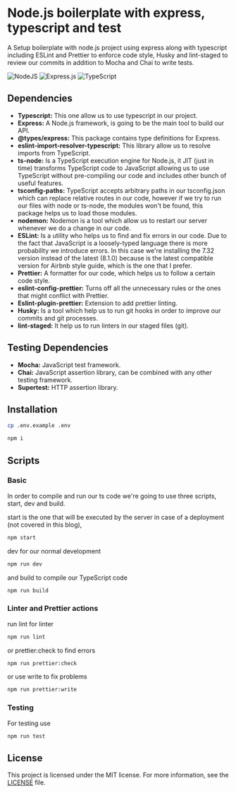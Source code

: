 # Node.js boilerplate with express, typescript and test

A Setup boilerplate with node.js project using express along with typescript including ESLint and Prettier to enforce code style, Husky and lint-staged to review our commits in addition to Mocha and Chai to write tests.

![NodeJS](https://img.shields.io/badge/node.js-6DA55F?style=for-the-badge&logo=node.js&logoColor=white)
![Express.js](https://img.shields.io/badge/express.js-%23404d59.svg?style=for-the-badge&logo=express&logoColor=%2361DAFB)
![TypeScript](https://img.shields.io/badge/typescript-%23007ACC.svg?style=for-the-badge&logo=typescript&logoColor=white)

## Dependencies

- **Typescript:** This one allow us to use typescript in our project.
- **Express:** A Node.js framework, is going to be the main tool to build our API.
- **@types/express:** This package contains type definitions for Express.
- **eslint-import-resolver-typescript:** This library allow us to resolve imports from TypeScript.
- **ts-node:** Is a TypeScript execution engine for Node.js, it JIT (just in time) transforms TypeScript code to JavaScript allowing us to use TypeScript without pre-compiling our code and includes other bunch of useful features.
- **tsconfig-paths:** TypeScript accepts arbitrary paths in our tsconfig.json which can replace relative routes in our code, however if we try to run our files with node or ts-node, the modules won't be found, this package helps us to load those modules.
- **nodemon:** Nodemon is a tool which allow us to restart our server whenever we do a change in our code.
- **ESLint:** Is a utility who helps us to find and fix errors in our code. Due to the fact that JavaScript is a loosely-typed language there is more probability we introduce errors. In this case we're installing the 7.32 version instead of the latest (8.1.0) because is the latest compatible version for Airbnb style guide, which is the one that I prefer.
- **Prettier:** A formatter for our code, which helps us to follow a certain code style.
- **eslint-config-prettier:** Turns off all the unnecessary rules or the ones that might conflict with Prettier.
- **Eslint-plugin-prettier:** Extension to add prettier linting.
- **Husky:** Is a tool which help us to run git hooks in order to improve our commits and git processes.
- **lint-staged:** It help us to run linters in our staged files (git).

## Testing Dependencies

- **Mocha:** JavaScript test framework.
- **Chai:** JavaScript assertion library, can be combined with any other testing framework.
- **Supertest:** HTTP assertion library.

## Installation

```sh
cp .env.example .env

npm i
```

## Scripts

### Basic

In order to compile and run our ts code we're going to use three scripts, start, dev and build.

start is the one that will be executed by the server in case of a deployment (not covered in this blog),

```sh
npm start
```

dev for our normal development

```sh
npm run dev
```

and build to compile our TypeScript code

```sh
npm run build
```

### Linter and Prettier actions

run lint for linter

```sh
npm run lint
```

or prettier:check to find errors

```sh
npm run prettier:check
```

or use write to fix problems

```sh
npm run prettier:write
```

### Testing

For testing use

```sh
npm run test
```

## License

This project is licensed under the MIT license. For more information, see the [LICENSE](LICENSE.md) file.
